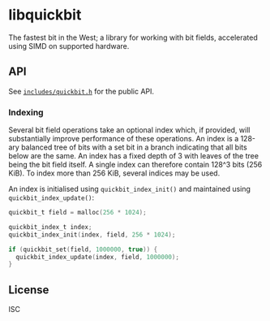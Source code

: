 # libquickbit

The fastest bit in the West; a library for working with bit fields, accelerated using SIMD on supported hardware.

## API

See [`includes/quickbit.h`](include/quickbit.h) for the public API.

### Indexing

Several bit field operations take an optional index which, if provided, will substantially improve performance of these operations. An index is a 128-ary balanced tree of bits with a set bit in a branch indicating that all bits below are the same. An index has a fixed depth of 3 with leaves of the tree being the bit field itself. A single index can therefore contain 128^3 bits (256 KiB). To index more than 256 KiB, several indices may be used.

An index is initialised using `quickbit_index_init()` and maintained using `quickbit_index_update()`:

```c
quickbit_t field = malloc(256 * 1024);

quickbit_index_t index;
quickbit_index_init(index, field, 256 * 1024);

if (quickbit_set(field, 1000000, true)) {
  quickbit_index_update(index, field, 1000000);
}
```

## License

ISC
